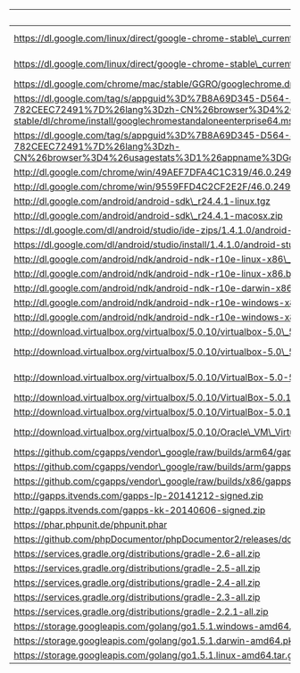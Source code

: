 uri | filename | md5sum
----|----------|-------
https://dl.google.com/linux/direct/google-chrome-stable\_current\_amd64.deb | chrome/linux/46.0.2490.86\_google-chrome-stable\_current\_amd64.deb |
https://dl.google.com/linux/direct/google-chrome-stable\_current\_x86\_64.rpm | chrome/linux/46.0.2490.86\_google-chrome-stable\_current\_x86\_64.rpm |
https://dl.google.com/chrome/mac/stable/GGRO/googlechrome.dmg | chrome/mac/46.0.2490.86\_googlechrome.dmg |
https://dl.google.com/tag/s/appguid%3D%7B8A69D345-D564-463C-AFF1-A69D9E530F96%7D%26iid%3D%7BBF9FDEDC-1F3F-E462-F6B4-782CEEC72491%7D%26lang%3Dzh-CN%26browser%3D4%26usagestats%3D1%26appname%3DGoogle%2520Chrome%26needsadmin%3Dprefers%26ap%3Dx64-stable/dl/chrome/install/googlechromestandaloneenterprise64.msi | chrome/win/46.0.2490.86\_googlechromestandaloneenterprise64.msi |
https://dl.google.com/tag/s/appguid%3D%7B8A69D345-D564-463C-AFF1-A69D9E530F96%7D%26iid%3D%7BBF9FDEDC-1F3F-E462-F6B4-782CEEC72491%7D%26lang%3Dzh-CN%26browser%3D4%26usagestats%3D1%26appname%3DGoogle%2520Chrome%26needsadmin%3Dprefers/dl/chrome/install/googlechromestandaloneenterprise.msi | chrome/win/46.0.2490.86\_googlechromestandaloneenterprise.msi |
http://dl.google.com/chrome/win/49AEF7DFA4C1C319/46.0.2490.86\_chrome64\_installer.exe | chrome/win/46.0.2490.86\_chrome64\_installer.exe |
http://dl.google.com/chrome/win/9559FFD4C2CF2E2F/46.0.2490.86\_chrome\_installer.exe | chrome/win/46.0.2490.86\_chrome\_installer.exe |
http://dl.google.com/android/android-sdk\_r24.4.1-linux.tgz | |
http://dl.google.com/android/android-sdk\_r24.4.1-macosx.zip | |
https://dl.google.com/dl/android/studio/ide-zips/1.4.1.0/android-studio-ide-141.2343393-linux.zip | |
https://dl.google.com/dl/android/studio/install/1.4.1.0/android-studio-ide-141.2343393-mac.dmg | |
http://dl.google.com/android/ndk/android-ndk-r10e-linux-x86\_64.bin | |
http://dl.google.com/android/ndk/android-ndk-r10e-linux-x86.bin | |
http://dl.google.com/android/ndk/android-ndk-r10e-darwin-x86\_64.bin | |
http://dl.google.com/android/ndk/android-ndk-r10e-windows-x86\_64.exe | |
http://dl.google.com/android/ndk/android-ndk-r10e-windows-x86.exe | |
http://download.virtualbox.org/virtualbox/5.0.10/virtualbox-5.0\_5.0.10-104061~Ubuntu~wily\_amd64.deb | virtualbox/virtualbox-5.0\_5.0.10-104061~Ubuntu~wily\_amd64.deb |
http://download.virtualbox.org/virtualbox/5.0.10/virtualbox-5.0\_5.0.10-104061~Ubuntu~trusty\_amd64.deb | virtualbox/5.0.10/virtualbox-5.0\_5.0.10-104061~Ubuntu~trusty\_amd64.deb |
http://download.virtualbox.org/virtualbox/5.0.10/VirtualBox-5.0-5.0.10\_104061\_fedora22-1.x86\_64.rpm | virtualbox/5.0.10/VirtualBox-5.0-5.0.10\_104061\_fedora22-1.x86\_64.rpm |
http://download.virtualbox.org/virtualbox/5.0.10/VirtualBox-5.0.10-104061-OSX.dmg | virtualbox/VirtualBox-5.0.10-104061-OSX.dmg |
http://download.virtualbox.org/virtualbox/5.0.10/VirtualBox-5.0.10-104061-Win.exe | virtualbox/VirtualBox-5.0.10-104061-Win.exe |
http://download.virtualbox.org/virtualbox/5.0.10/Oracle\_VM\_VirtualBox\_Extension\_Pack-5.0.10-104061.vbox-extpack | virtualbox/Oracle\_VM\_VirtualBox\_Extension\_Pack-5.0.10-104061.vbox-extpack |
https://github.com/cgapps/vendor\_google/raw/builds/arm64/gapps-5.1-arm64-2015-07-17-15-08.zip | gapps/gapps-5.1-arm64-2015-07-17-15-08.zip |
https://github.com/cgapps/vendor\_google/raw/builds/arm/gapps-5.1-arm-2015-07-17-13-29.zip | gapps/gapps-5.1-arm-2015-07-17-13-29.zip |
https://github.com/cgapps/vendor\_google/raw/builds/x86/gapps-5.1-x86-2015-07-17-15-08.zip | gapps/gapps-5.1-x86-2015-07-17-15-08.zip |
http://gapps.itvends.com/gapps-lp-20141212-signed.zip | gapps/gapps-lp-20141212-signed.zip |
http://gapps.itvends.com/gapps-kk-20140606-signed.zip | gapps/gapps-kk-20140606-signed.zip |
https://phar.phpunit.de/phpunit.phar | php/phpunit-5.0.phar |
https://github.com/phpDocumentor/phpDocumentor2/releases/download/v2.8.5/phpDocumentor.phar | php/phpDocumentor-2.8.5.phar |
https://services.gradle.org/distributions/gradle-2.6-all.zip | gradle/gradle-2.6-all.zip |
https://services.gradle.org/distributions/gradle-2.5-all.zip | gradle/gradle-2.5-all.zip |
https://services.gradle.org/distributions/gradle-2.4-all.zip | gradle/gradle-2.4-all.zip |
https://services.gradle.org/distributions/gradle-2.3-all.zip | gradle/gradle-2.3-all.zip |
https://services.gradle.org/distributions/gradle-2.2.1-all.zip | gradle/gradle-2.2.1-all.zip |
https://storage.googleapis.com/golang/go1.5.1.windows-amd64.msi | |
https://storage.googleapis.com/golang/go1.5.1.darwin-amd64.pkg | |
https://storage.googleapis.com/golang/go1.5.1.linux-amd64.tar.gz | |
